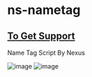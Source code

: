 # ns-nametag

## [To Get Support](https://nexusdev.online)
Name Tag Script By Nexus

![image](https://github.com/user-attachments/assets/01fbf6e8-ba06-46e3-b650-cbe9d0430fcc)
![image](https://github.com/user-attachments/assets/1f729cbe-8c9f-48c6-b264-681243b156e6)
